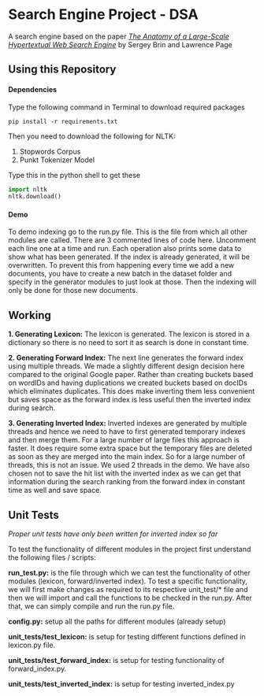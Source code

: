 # Search Engine Project - DSA
A search engine based on the paper [*The Anatomy of a Large-Scale Hypertextual Web Search Engine*](http://infolab.stanford.edu/~backrub/google.html) by Sergey Brin and Lawrence Page

## Using this Repository

#### Dependencies
Type the following command in Terminal to download required packages
	
	pip install -r requirements.txt

Then you need to download the following for NLTK:
	
1. Stopwords Corpus
2. Punkt Tokenizer Model

Type this in the python shell to get these

```python
import nltk
nltk.download()
```
#### Demo
To demo indexing go to the run.py file. This is the file
from which all other modules are called. There are 3 commented lines of code here.
Uncomment each line one at a time and run. Each operation also prints some data to
show what has been generated.
If the index is already generated, it will be overwritten. To prevent this from
happening every time we add a new documents, you have to create a new batch in
the dataset folder and specify in the generator modules to just look at those. Then
the indexing will only be done for those new documents.

## Working
__1. Generating Lexicon:__
The lexicon is generated. The lexicon is stored in a dictionary so there is no
need to sort it as search is done in constant time.

__2. Generating Forward Index:__
The next line generates the forward index using multiple threads. We made a
slightly different design decision here compared to the original Google paper.
Rather than creating buckets based on wordIDs and having duplications we
created buckets based on docIDs which eliminates duplicates. This does make
inverting them less convenient but saves space as the forward index is less
useful then the inverted index during search.

__3. Generating Inverted Index:__
Inverted indexes are generated by multiple threads and hence we need to
have to first generated temporary indexes and then merge them. For a large
number of large files this approach is faster. It does require some extra space
but the temporary files are deleted as soon as they are merged into the main
index. So for a large number of threads, this is not an issue. We used 2
threads in the demo.
We have also chosen not to save the hit list with the inverted index as we can
get that information during the search ranking from the forward index in
constant time as well and save space.


## Unit Tests

*Proper unit tests have only been written for inverted index so far*

To test the functionality of different modules in the project first understand the
following files / scripts:

__run_test.py:__ is the file through which we can test the functionality of other
modules (lexicon, forward/inverted index). To test a specific functionality, we
will first make changes as required to its respective unit_test/* file and then
we will import and call the functions to be checked in the run.py. After that,
we can simply compile and run the run.py file.

__config.py:__ setup all the paths for different modules (already setup)

__unit_tests/test_lexicon:__ is setup for testing different functions defined in
lexicon.py file.

__unit_tests/test_forward_index:__ is setup for testing functionality of
forward_index.py.

__unit_tests/test_inverted_index:__ is setup for testing inverted_index.py